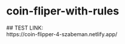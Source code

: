 # coin-fliper-with-rules
<div id="top"></div>
## TEST LINK:
<br>
https://coin-flipper-4-szabeman.netlify.app/